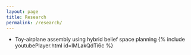 ```yaml
---
layout: page
title: Research
permalink: /research/
---
```

<div class="toc">
  <ul class="texts">  
    <li class="text-title">
      <p> Toy-airplane assembly using hybrid belief space planning 
      {% include youtubePlayer.html id=IMLakQdTi6c %} </p>	
    </li>
  </ul>
</div>